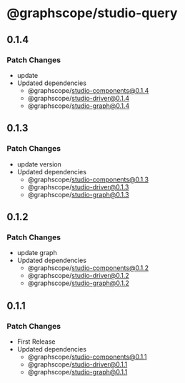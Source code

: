 # @graphscope/studio-query

## 0.1.4

### Patch Changes

- update
- Updated dependencies
  - @graphscope/studio-components@0.1.4
  - @graphscope/studio-driver@0.1.4
  - @graphscope/studio-graph@0.1.4

## 0.1.3

### Patch Changes

- update version
- Updated dependencies
  - @graphscope/studio-components@0.1.3
  - @graphscope/studio-driver@0.1.3
  - @graphscope/studio-graph@0.1.3

## 0.1.2

### Patch Changes

- update graph
- Updated dependencies
  - @graphscope/studio-components@0.1.2
  - @graphscope/studio-driver@0.1.2
  - @graphscope/studio-graph@0.1.2

## 0.1.1

### Patch Changes

- First Release
- Updated dependencies
  - @graphscope/studio-components@0.1.1
  - @graphscope/studio-driver@0.1.1
  - @graphscope/studio-graph@0.1.1
